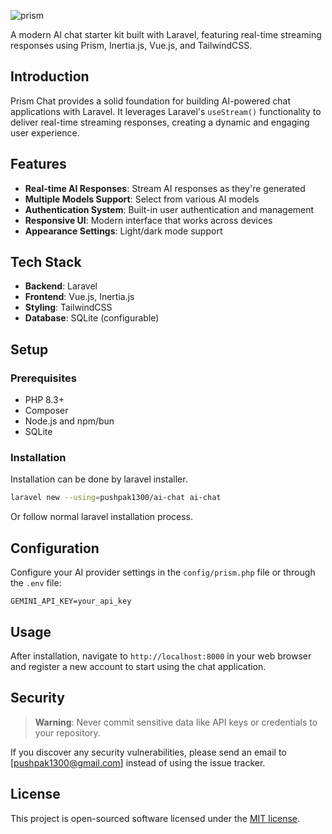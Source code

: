 ![prism](https://github.com/user-attachments/assets/e97667bc-1335-48f1-8c23-474d3f31f49a)

A modern AI chat starter kit built with Laravel, featuring real-time streaming responses using Prism, Inertia.js, Vue.js, and TailwindCSS.

## Introduction

Prism Chat provides a solid foundation for building AI-powered chat applications with Laravel. It leverages Laravel's `useStream()` functionality to deliver real-time streaming responses, creating a dynamic and engaging user experience.

## Features

- **Real-time AI Responses**: Stream AI responses as they're generated
- **Multiple Models Support**: Select from various AI models
- **Authentication System**: Built-in user authentication and management
- **Responsive UI**: Modern interface that works across devices
- **Appearance Settings**: Light/dark mode support

## Tech Stack

- **Backend**: Laravel
- **Frontend**: Vue.js, Inertia.js
- **Styling**: TailwindCSS
- **Database**: SQLite (configurable)

## Setup

### Prerequisites

- PHP 8.3+
- Composer
- Node.js and npm/bun
- SQLite

### Installation

Installation can be done by laravel installer.

```bash
laravel new --using=pushpak1300/ai-chat ai-chat
```

Or follow normal laravel installation process.

## Configuration

Configure your AI provider settings in the `config/prism.php` file or through the `.env` file:

```
GEMINI_API_KEY=your_api_key
```

## Usage

After installation, navigate to `http://localhost:8000` in your web browser and register a new account to start using the chat application.

## Security

> **Warning**: Never commit sensitive data like API keys or credentials to your repository.

If you discover any security vulnerabilities, please send an email to [pushpak1300@gmail.com] instead of using the issue tracker.

## License

This project is open-sourced software licensed under the [MIT license](https://opensource.org/licenses/MIT).
